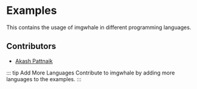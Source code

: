 # Examples

This contains the usage of imgwhale in different programming languages.

## Contributors

- [Akash Pattnaik](https://github.com/BLUE-DEVIL1134)

::: tip Add More Languages
Contribute to imgwhale by adding more languages to the examples.
:::
